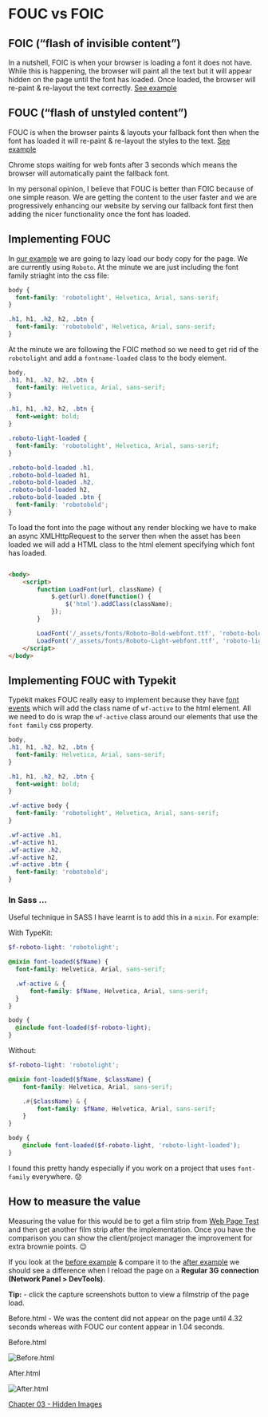 # FOUC vs FOIC

## FOIC (“flash of invisible content”)
In a nutshell, FOIC is when your browser is loading a font it does not have. While this is happening, the browser will paint all the text but it will appear hidden on the page until the font has loaded. Once loaded, the browser will re-paint & re-layout the text correctly. [See example](https://cloud.githubusercontent.com/assets/1369170/19876828/0aa7d0d6-9f97-11e6-86c8-b7e2c80a9986.gif)

## FOUC (“flash of unstyled content”)
FOUC is when the browser paints & layouts your fallback font then when the font has loaded it will re-paint & re-layout the styles to the text. [See example](https://cloud.githubusercontent.com/assets/1369170/19876827/0aa5c8d6-9f97-11e6-81a2-13fa35f6bbc9.gif)

Chrome stops waiting for web fonts after 3 seconds which means the browser will automatically paint the fallback font.

In my personal opinion, I believe that FOUC is better than FOIC because of one simple reason. We are getting the content to the user faster and we are progressively enhancing our website by serving our fallback font first then adding the nicer functionality once the font has loaded.

## Implementing FOUC

In [our example]() we are going to lazy load our body copy for the page. We are currently using `Roboto`. At the minute we are just including the font family striaght into the css file:

```css
body {
  font-family: 'robotolight', Helvetica, Arial, sans-serif;
}

.h1, h1, .h2, h2, .btn {
  font-family: 'robotobold', Helvetica, Arial, sans-serif;
}

```

At the minute we are following the FOIC method so we need to get rid of the `robotolight` and add a `fontname-loaded` class to the body element.

```css
body,
.h1, h1, .h2, h2, .btn {
  font-family: Helvetica, Arial, sans-serif;
}

.h1, h1, .h2, h2, .btn {
  font-weight: bold;
}

.roboto-light-loaded {
  font-family: 'robotolight', Helvetica, Arial, sans-serif;
}

.roboto-bold-loaded .h1,
.roboto-bold-loaded h1,
.roboto-bold-loaded .h2,
.roboto-bold-loaded h2,
.roboto-bold-loaded .btn {
  font-family: 'robotobold';
}

```

To load the font into the page without any render blocking we have to make an async XMLHttpRequest to the server then when the asset has been loaded we will add a HTML class to the html element specifying which font has loaded.

```html

<body>
	<script>
		function LoadFont(url, className) {
			$.get(url).done(function() {
				$('html').addClass(className);
			});
		}

		LoadFont('/_assets/fonts/Roboto-Bold-webfont.ttf', 'roboto-bold-loaded');
		LoadFont('/_assets/fonts/Roboto-Light-webfont.ttf', 'roboto-light-loaded');
	</script>
</body>


```

## Implementing FOUC with Typekit

Typekit makes FOUC really easy to implement because they have [font events](https://helpx.adobe.com/typekit/using/font-events.html) which will add the class name of `wf-active` to the html element. All we need to do is wrap the `wf-active` class around our elements that use the `font family` css property.

```css
body,
.h1, h1, .h2, h2, .btn {
  font-family: Helvetica, Arial, sans-serif;
}

.h1, h1, .h2, h2, .btn {
  font-weight: bold;
}

.wf-active body {
  font-family: 'robotolight', Helvetica, Arial, sans-serif;
}

.wf-active .h1,
.wf-active h1,
.wf-active .h2,
.wf-active h2,
.wf-active .btn {
  font-family: 'robotobold';
}

```

### In Sass ...

Useful technique in SASS I have learnt is to add this in a `mixin`. For example:

With TypeKit:

```scss
$f-roboto-light: 'robotolight';

@mixin font-loaded($fName) {
  font-family: Helvetica, Arial, sans-serif;

  .wf-active & {
	  font-family: $fName, Helvetica, Arial, sans-serif;
  }
}

body {
  @include font-loaded($f-roboto-light);
}

```

Without:

```scss
$f-roboto-light: 'robotolight';

@mixin font-loaded($fName, $className) {
	font-family: Helvetica, Arial, sans-serif;

	.#{$className} & {
		font-family: $fName, Helvetica, Arial, sans-serif;
	}
}

body {
	@include font-loaded($f-roboto-light, 'roboto-light-loaded');
}

```

I found this pretty handy especially if you work on a project that uses `font-family` everywhere. :worried:

## How to measure the value

Measuring the value for this would be to get a film strip from [Web Page Test](https://www.webpagetest.org) and then get another film strip after the implementation. Once you have the comparison you can show the client/project manager the improvement for extra brownie points. :wink:

If you look at the [before example](http://performance-kit.surge.sh/02/before.html) & compare it to the [after example](http://performance-kit.surge.sh/02/after.html) we should see a difference when I reload the page on a **Regular 3G connection (Network Panel > DevTools)**.

**Tip:** - click the capture screenshots button to view a filmstrip of the page load.

Before.html - We was the content did not appear on the page until 4.32 seconds whereas with FOUC our content appear in 1.04 seconds.

Before.html

![Before.html](https://raw.githubusercontent.com/code-mattclaffey/performance-kit/master/02-fouc-vs-foic/screenshots/FOIC.png)

After.html

![After.html](https://raw.githubusercontent.com/code-mattclaffey/performance-kit/master/02-fouc-vs-foic/screenshots/FOUC.png)

[Chapter 03 - Hidden Images](https://github.com/code-mattclaffey/performance-kit/tree/master/03-hidden-images/readme.md)
